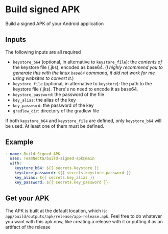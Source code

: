 # Build signed APK

Build a signed APK of your Android application

## Inputs

The following inputs are all required

- `keystore_b64` (optional, in alternative to `keystore_file`): the _contents of_ the keystore file (.jks), encoded as base64. (_I highly recommend you to generate this with the linux `base64` command, it did not work for me using websites to convert it._)
- `keystore_file` (optional, in alternative to `keystore`): the path to the keystore file (.jks). There's no need to encode it as base64.
- `keystore_password`: the password of the file
- `key_alias`: the alias of the key
- `key_password`: the password of the key
- `gradlew_dir`: directory of the gradlew file

If both `keystore_b64` and `keystore_file` are defined, only `keystore_b64` will be used. At least one of them must be defined.

## Example

```yaml
- name: Build Signed APK
  uses: TeamNecta/build-signed-apk@main
  with:
    keystore_b64: ${{ secrets.keystore }}
    keystore_password: ${{ secrets.keystore_password }}
    key_alias: ${{ secrets.key_alias }}
    key_password: ${{ secrets.key_password }}
```

## Get your APK

The APK is built at the default location, which is: `app/build/outputs/apk/release/app-release.apk`. Feel free to do whatever you want with this apk now, like creating a release with it or putting it as an artifact of the release
